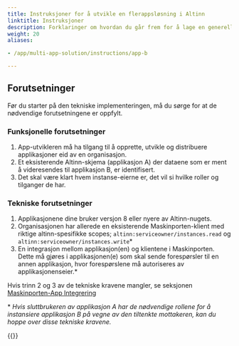 ```yaml
---
title: Instruksjoner for å utvikle en flerappsløsning i Altinn
linktitle: Instruksjoner
description: Forklaringer om hvordan du går frem for å lage en generell flerappsløsning
weight: 20
aliases:

- /app/multi-app-solution/instructions/app-b

---
```


## Forutsetninger

Før du starter på den tekniske implementeringen, må du sørge for at de nødvendige forutsetningene er oppfylt.

### Funksjonelle forutsetninger

1. App-utvikleren må ha tilgang til å opprette, utvikle og distribuere applikasjoner eid av en organisasjon.
2. Et eksisterende Altinn-skjema (applikasjon A) der dataene som er ment å videresendes til applikasjon
   B, er identifisert.
3. Det skal være klart hvem instanse-eierne er, det vil si hvilke roller og tilganger de har.

### Tekniske forutsetninger

1. Applikasjonene dine bruker versjon 8 eller nyere av Altinn-nugets.
2. Organisasjonen har allerede en eksisterende Maskinporten-klient med riktige altinn-spesifikke
   scopes; `altinn:serviceowner/instances.read` og
   `altinn:serviceowner/instances.write`*
3. En integrasjon mellom applikasjon(en) og klientene i Maskinporten. Dette må gjøres i applikasjonen(e)
   som skal sende forespørsler til en annen applikasjon, hvor forespørslene må autoriseres av applikasjonenseier.*

Hvis trinn 2 og 3 av de tekniske kravene mangler, se
seksjonen [Maskinporten-App Integrering](../../../integration/maskinporten-app-integration)

\* _Hvis sluttbrukeren av applikasjon A har de nødvendige rollene for å instansiere applikasjon B på vegne av den
tiltenkte
mottakeren, kan du hoppe over disse tekniske kravene._

{{<children description="true"/>}}